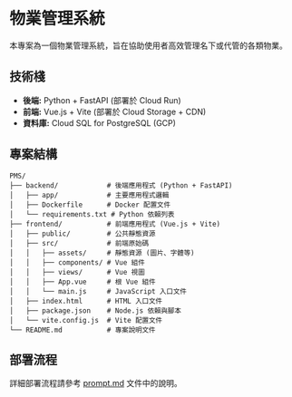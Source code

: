 # 物業管理系統

本專案為一個物業管理系統，旨在協助使用者高效管理名下或代管的各類物業。

## 技術棧

- **後端:** Python + FastAPI (部署於 Cloud Run)
- **前端:** Vue.js + Vite (部署於 Cloud Storage + CDN)
- **資料庫:** Cloud SQL for PostgreSQL (GCP)

## 專案結構

```
PMS/
├── backend/            # 後端應用程式 (Python + FastAPI)
│   ├── app/            # 主要應用程式邏輯
│   ├── Dockerfile      # Docker 配置文件
│   └── requirements.txt # Python 依賴列表
├── frontend/           # 前端應用程式 (Vue.js + Vite)
│   ├── public/         # 公共靜態資源
│   ├── src/            # 前端原始碼
│   │   ├── assets/     # 靜態資源 (圖片、字體等)
│   │   ├── components/ # Vue 組件
│   │   ├── views/      # Vue 視圖
│   │   ├── App.vue     # 根 Vue 組件
│   │   └── main.js     # JavaScript 入口文件
│   ├── index.html      # HTML 入口文件
│   ├── package.json    # Node.js 依賴與腳本
│   └── vite.config.js  # Vite 配置文件
└── README.md           # 專案說明文件
```

## 部署流程

詳細部署流程請參考 [prompt.md](prompt.md) 文件中的說明。